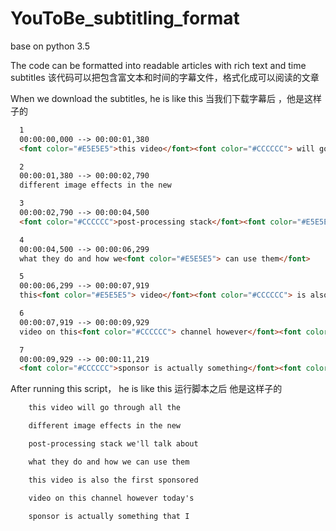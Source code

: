 # YouToBe_subtitling_format

base on python 3.5

The code can be formatted into readable articles with rich text and time subtitles
该代码可以把包含富文本和时间的字幕文件，格式化成可以阅读的文章

When we download the subtitles, he is like this
当我们下载字幕后 ，他是这样子的
``` html
  1
  00:00:00,000 --> 00:00:01,380
  <font color="#E5E5E5">this video</font><font color="#CCCCCC"> will go</font><font color="#E5E5E5"> through</font><font color="#CCCCCC"> all the</font>

  2
  00:00:01,380 --> 00:00:02,790
  different image effects in the new

  3
  00:00:02,790 --> 00:00:04,500
  <font color="#CCCCCC">post-processing stack</font><font color="#E5E5E5"> we'll talk about</font>

  4
  00:00:04,500 --> 00:00:06,299
  what they do and how we<font color="#E5E5E5"> can use them</font>

  5
  00:00:06,299 --> 00:00:07,919
  this<font color="#E5E5E5"> video</font><font color="#CCCCCC"> is also the first sponsored</font>

  6
  00:00:07,919 --> 00:00:09,929
  video on this<font color="#CCCCCC"> channel however</font><font color="#E5E5E5"> today's</font>

  7
  00:00:09,929 --> 00:00:11,219
  <font color="#CCCCCC">sponsor is actually something</font><font color="#E5E5E5"> that I</font>
```

After running this script， he is like this
运行脚本之后 他是这样子的
``` txt
    this video will go through all the

    different image effects in the new

    post-processing stack we'll talk about

    what they do and how we can use them

    this video is also the first sponsored

    video on this channel however today's

    sponsor is actually something that I
```




